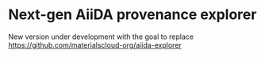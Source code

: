 # Next-gen AiiDA provenance explorer

New version under development with the goal to replace https://github.com/materialscloud-org/aiida-explorer